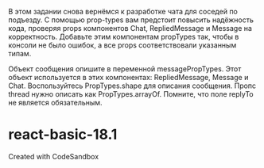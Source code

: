 В этом задании снова вернёмся к разработке чата для соседей по подъезду. С помощью prop-types вам предстоит повысить надёжность кода, проверяя props компонентов Chat, RepliedMessage и Message на корректность. Добавьте этим компонентам propTypes так, чтобы в консоли не было ошибок, а все props соответствовали указанным типам.

Объект сообщения опишите в переменной messagePropTypes. Этот объект используется в этих компонентах: RepliedMessage, Message и Chat. Воспользуйтесь PropTypes.shape для описания сообщения. Пропс thread нужно описать как PropTypes.arrayOf. Помните, что поле replyTo не является обязательным.

# react-basic-18.1
Created with CodeSandbox
